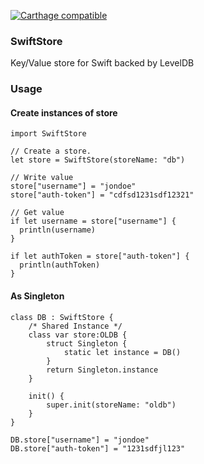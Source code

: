 [![Carthage compatible](https://img.shields.io/badge/Carthage-compatible-4BC51D.svg?style=flat)](https://github.com/Carthage/Carthage)

### SwiftStore ###
Key/Value store for Swift backed by LevelDB

### Usage ###

#### Create instances of store ####

```
import SwiftStore

// Create a store.
let store = SwiftStore(storeName: "db")

// Write value
store["username"] = "jondoe"
store["auth-token"] = "cdfsd1231sdf12321"

// Get value
if let username = store["username"] {
  println(username)
}

if let authToken = store["auth-token"] {
  println(authToken)
}
```

#### As Singleton ####

```
class DB : SwiftStore {
    /* Shared Instance */
    class var store:OLDB {
        struct Singleton {
            static let instance = DB()
        }
        return Singleton.instance
    }
    
    init() {
        super.init(storeName: "oldb")
    }
}

DB.store["username"] = "jondoe"
DB.store["auth-token"] = "1231sdfjl123"
```
